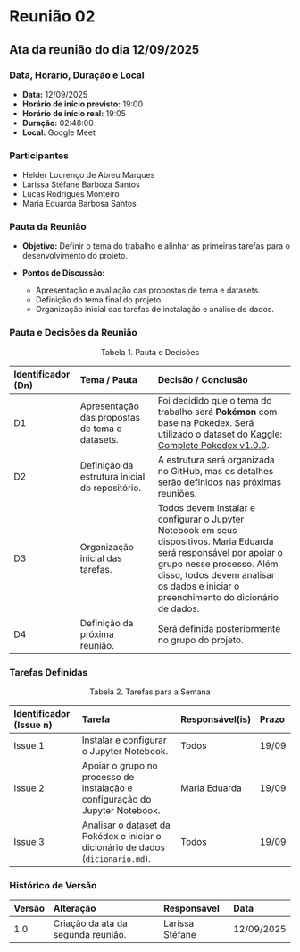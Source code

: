 # Reunião 02

## Ata da reunião do dia 12/09/2025

### Data, Horário, Duração e Local

-   **Data:** 12/09/2025  
-   **Horário de início previsto:** 19:00  
-   **Horário de início real:** 19:05  
-   **Duração:** 02:48:00  
-   **Local:** Google Meet  

### Participantes

-   Helder Lourenço de Abreu Marques  
-   Larissa Stéfane Barboza Santos  
-   Lucas Rodrigues Monteiro  
-   Maria Eduarda Barbosa Santos  

### Pauta da Reunião

-   **Objetivo:** Definir o tema do trabalho e alinhar as primeiras tarefas para o desenvolvimento do projeto.  

-   **Pontos de Discussão:**  
    - Apresentação e avaliação das propostas de tema e datasets.  
    - Definição do tema final do projeto.  
    - Organização inicial das tarefas de instalação e análise de dados.  

### Pauta e Decisões da Reunião

<p align="center"> Tabela 1. Pauta e Decisões </p>

| Identificador (Dn) | Tema / Pauta | Decisão / Conclusão |
| :-- | :--- | :--- |
| D1 | Apresentação das propostas de tema e datasets. | Foi decidido que o tema do trabalho será **Pokémon** com base na Pokédex. Será utilizado o dataset do Kaggle: [Complete Pokedex v1.0.0](https://www.kaggle.com/datasets/joshuabetetta/complete-pokedex-v100). |
| D2 | Definição da estrutura inicial do repositório. | A estrutura será organizada no GitHub, mas os detalhes serão definidos nas próximas reuniões. |
| D3 | Organização inicial das tarefas. | Todos devem instalar e configurar o Jupyter Notebook em seus dispositivos. Maria Eduarda será responsável por apoiar o grupo nesse processo. Além disso, todos devem analisar os dados e iniciar o preenchimento do dicionário de dados. |
| D4 | Definição da próxima reunião. | Será definida posteriormente no grupo do projeto. |

### Tarefas Definidas  

<p align="center"> Tabela 2. Tarefas para a Semana </p>

| Identificador (Issue n) | Tarefa | Responsável(is) | Prazo |
| :-- | :--- | :--- | :--- |
| Issue 1 | Instalar e configurar o Jupyter Notebook. | Todos | 19/09 |
| Issue 2 | Apoiar o grupo no processo de instalação e configuração do Jupyter Notebook. | Maria Eduarda | 19/09 |
| Issue 3 | Analisar o dataset da Pokédex e iniciar o dicionário de dados (`dicionario.md`). | Todos | 19/09 |

### Histórico de Versão

| Versão | Alteração | Responsável | Data |
| :--- | :--- | :--- | :--- |
| 1.0 | Criação da ata da segunda reunião. | Larissa Stéfane | 12/09/2025 |
